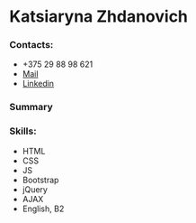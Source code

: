 # Katsiaryna Zhdanovich

### Contacts:
* +375 29 88 98 621
* [Mail](mailto:zhdanovichkat@gmail.com)
* [Linkedin](https://www.linkedin.com/in/katsiaryna-zhdanovich/)

### Summary

### Skills:
* HTML
* CSS
* JS
* Bootstrap
* jQuery
* AJAX
* English, B2